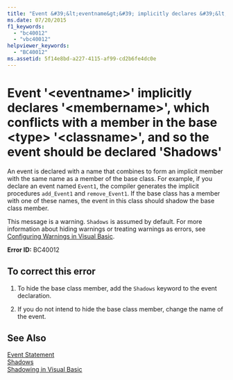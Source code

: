 ```yaml
---
title: "Event &#39;&lt;eventname&gt;&#39; implicitly declares &#39;&lt;membername&gt;&#39;, which conflicts with a member in the base &lt;type&gt; &#39;&lt;classname&gt;&#39;, and so the event should be declared &#39;Shadows&#39;"
ms.date: 07/20/2015
f1_keywords: 
  - "bc40012"
  - "vbc40012"
helpviewer_keywords: 
  - "BC40012"
ms.assetid: 5f14e8bd-a227-4115-af99-cd2b6fe4dc0e
---
```

# Event &#39;&lt;eventname&gt;&#39; implicitly declares &#39;&lt;membername&gt;&#39;, which conflicts with a member in the base &lt;type&gt; &#39;&lt;classname&gt;&#39;, and so the event should be declared &#39;Shadows&#39;
An event is declared with a name that combines to form an implicit member with the same name as a member of the base class. For example, if you declare an event named `Event1`, the compiler generates the implicit procedures `add_Event1` and `remove_Event1`. If the base class has a member with one of these names, the event in this class should shadow the base class member.  
  
 This message is a warning. `Shadows` is assumed by default. For more information about hiding warnings or treating warnings as errors, see [Configuring Warnings in Visual Basic](/visualstudio/ide/configuring-warnings-in-visual-basic).  
  
 **Error ID:** BC40012  
  
## To correct this error  
  
1. To hide the base class member, add the `Shadows` keyword to the event declaration.  
  
2. If you do not intend to hide the base class member, change the name of the event.  
  
## See Also  
 [Event Statement](../../visual-basic/language-reference/statements/event-statement.md)  
 [Shadows](../../visual-basic/language-reference/modifiers/shadows.md)  
 [Shadowing in Visual Basic](../../visual-basic/programming-guide/language-features/declared-elements/shadowing.md)
